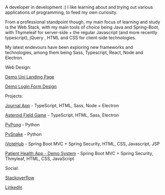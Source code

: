 A developer in development :) I like learning about and trying out various applications of programming, to feed my own curiosity.

From a professional standpoint though, my main focus of learning and study is the Web Stack, with my main tools of choice being Java and Spring-Boot, with Thymeleaf for server-side + the regular Javascript (and more recently typescript), jQuery , HTML and CSS for client-side technologies.

My latest endevours have been exploring new frameworks and technologies, among them being Sass, Typescript, React, Node and Electron.

Web Design:

[Demo Uni Landing Page](https://zaederx.github.io/UniLandingPage/)

[Demo Login Form Design](https://zaederx.github.io/LoginForm/)


Projects:

[Journal App](https://github.com/Zaederx/JournalApp) - TypeScript, HTML, Sass, Node + Electron

[Asteroid Field Game](https://github.com/Zaederx/asteroid_field) - TypeScript, HTML, Sass, Electron

[PyPong](https://github.com/Zaederx/PyPong) - Python

[PySnake](https://github.com/Zaederx/PySnake) - Python

[iVoteHub](https://github.com/Zaederx/iVoteHub) - Spring Boot MVC + Spring Security, HTML, CSS, Javascript, JSP

[Patient Health App - Demo System](https://github.com/Zaederx/PatientHealthApp-v1.1) - Spring Boot MVC + Spring Security, Thmyleaf, HTML, CSS, JavaScript


Social:

[Stackoverflow](https://stackoverflow.com/users/story/9795420)

[LinkedIn](www.linkedin.com/in/z-ishmael)
